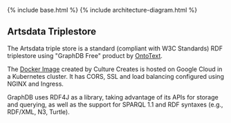 
{% include base.html %}
{% include architecture-diagram.html %}

Artsdata Triplestore
--------------

The Artsdata triple store is a standard (compliant with W3C Standards) RDF triplestore using "GraphDB Free" product by [OntoText](http://graphdb.ontotext.com).

The [Docker Image](https://hub.docker.com/r/saumier/graphdb) created by Culture Creates is hosted on Google Cloud in a Kubernetes cluster. It has CORS, SSL and load balancing configured using NGINX and Ingress.

GraphDB uses RDF4J as a library, taking advantage of its APIs for storage and querying, as well as the support for SPARQL 1.1 and RDF syntaxes (e.g., RDF/XML, N3, Turtle).